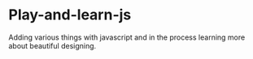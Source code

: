 # Play-and-learn-js
Adding various things with javascript and in the process learning more about beautiful designing.
